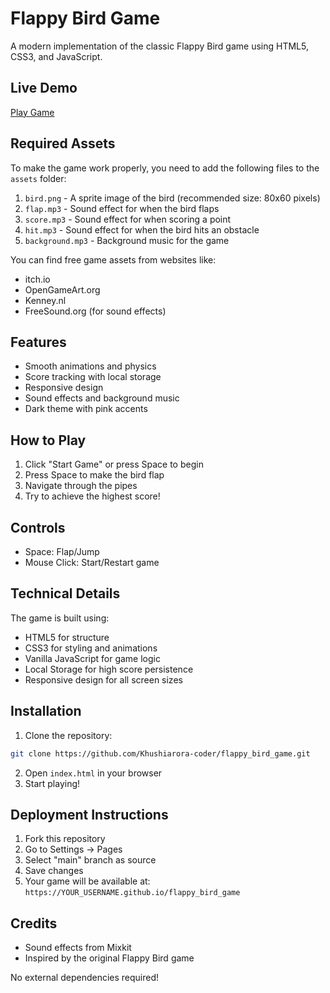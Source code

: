 # Flappy Bird Game

A modern implementation of the classic Flappy Bird game using HTML5, CSS3, and JavaScript.

## Live Demo
[Play Game](https://khushiarora-coder.github.io/flappy_bird_game/)

## Required Assets

To make the game work properly, you need to add the following files to the `assets` folder:

1. `bird.png` - A sprite image of the bird (recommended size: 80x60 pixels)
2. `flap.mp3` - Sound effect for when the bird flaps
3. `score.mp3` - Sound effect for when scoring a point
4. `hit.mp3` - Sound effect for when the bird hits an obstacle
5. `background.mp3` - Background music for the game

You can find free game assets from websites like:
- itch.io
- OpenGameArt.org
- Kenney.nl
- FreeSound.org (for sound effects)

## Features

- Smooth animations and physics
- Score tracking with local storage
- Responsive design
- Sound effects and background music
- Dark theme with pink accents

## How to Play

1. Click "Start Game" or press Space to begin
2. Press Space to make the bird flap
3. Navigate through the pipes
4. Try to achieve the highest score!

## Controls

- Space: Flap/Jump
- Mouse Click: Start/Restart game

## Technical Details

The game is built using:
- HTML5 for structure
- CSS3 for styling and animations
- Vanilla JavaScript for game logic
- Local Storage for high score persistence
- Responsive design for all screen sizes

## Installation
1. Clone the repository:
```bash
git clone https://github.com/Khushiarora-coder/flappy_bird_game.git
```
2. Open `index.html` in your browser
3. Start playing!

## Deployment Instructions
1. Fork this repository
2. Go to Settings → Pages
3. Select "main" branch as source
4. Save changes
5. Your game will be available at: `https://YOUR_USERNAME.github.io/flappy_bird_game`

## Credits
- Sound effects from Mixkit
- Inspired by the original Flappy Bird game

No external dependencies required! 